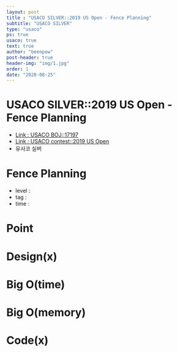 ```yaml
---
layout: post
title : "USACO SILVER::2019 US Open - Fence Planning"
subtitle: "USACO SILVER"
type: "usaco"
ps: true
usaco: true
text: true
author: "beenpow"
post-header: true
header-img: "img/1.jpg"
order: 1
date: "2020-08-25"
---
```

# USACO SILVER::2019 US Open - Fence Planning
- [Link : USACO BOJ::17197](https://www.acmicpc.net/problem/17197)
- [Link : USACO contest::2019 US Open](http://www.usaco.org/index.php?page=open19results)
- 유사코 실버

# Fence Planning

- level :
- tag :
- time :

# Point

# Design(x)

# Big O(time)

# Big O(memory)

# Code(x)

